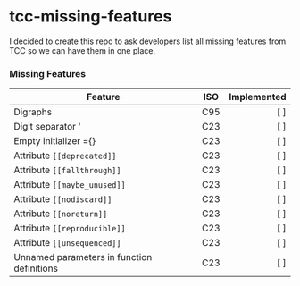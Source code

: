 # tcc-missing-features

I decided to create this repo to ask developers list all missing
features from TCC so we can have them in one place.

### Missing Features

| Feature | ISO | Implemented |
|---------|-----|-------------:|
| Digraphs | C95 | [ ] |
| Digit separator ' |  C23 | [ ] |
| Empty initializer ={} | C23 | [ ] |
| Attribute `[[deprecated]]` | C23 | [ ] |
| Attribute `[[fallthrough]]` | C23 | [ ] |
| Attribute `[[maybe_unused]]` | C23 | [ ] |
| Attribute `[[nodiscard]]` | C23 | [ ] |
| Attribute `[[noreturn]]` | C23 | [ ] |
| Attribute `[[reproducible]]` | C23 | [ ] |
| Attribute `[[unsequenced]]` | C23 | [ ] |
| Unnamed parameters in function definitions | C23 | [ ] |
